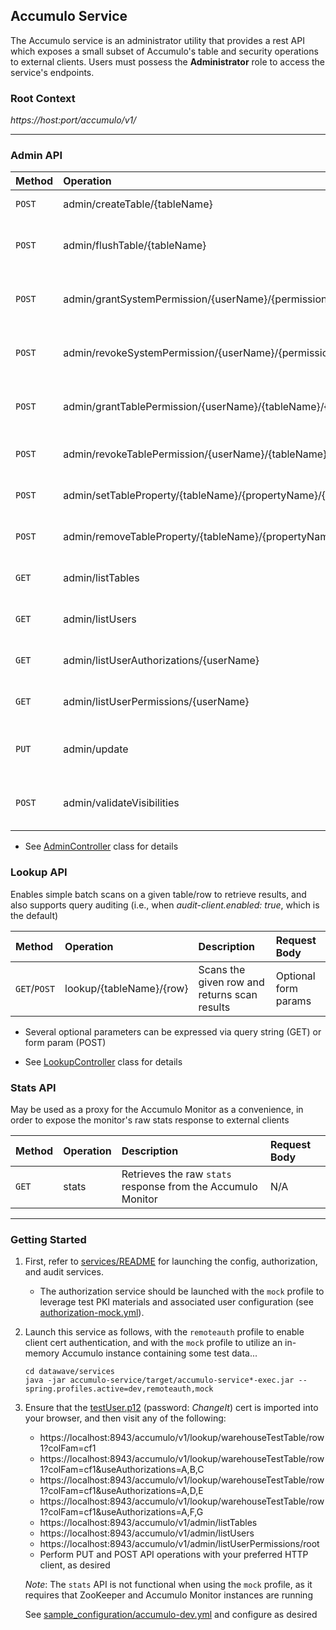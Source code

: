 ## Accumulo Service

The Accumulo service is an administrator utility that provides a rest API
which exposes a small subset of Accumulo's table and security operations to
external clients. Users must possess the **Administrator** role to access
the service's endpoints.

### Root Context

*https://host:port/accumulo/v1/*

---

### Admin API

| Method | Operation | Description | Request Body |
|:-------|:----------|:------------|:-------------|
| `POST` | admin/createTable/{tableName} | Creates the given table | N/A |
| `POST` | admin/flushTable/{tableName} | Initiates minor compaction on the given table | N/A |
| `POST` | admin/grantSystemPermission/{userName}/{permission} | Grants user the specified system permission | N/A |
| `POST` | admin/revokeSystemPermission/{userName}/{permission} | Revokes system permission from user | N/A |
| `POST` | admin/grantTablePermission/{userName}/{tableName}/{permission} | Grants user the specified table permission | N/A |
| `POST` | admin/revokeTablePermission/{userName}/{tableName}/{permission} | Revokes table permission from user | N/A |
| `POST` | admin/setTableProperty/{tableName}/{propertyName}/{propertyValue} | Sets the specified table property | N/A |
| `POST` | admin/removeTableProperty/{tableName}/{propertyName} | Removes the specified table property | N/A |
| `GET` | admin/listTables | Lists all Accumulo tables | N/A |
| `GET` | admin/listUsers | Lists all Accumulo users | N/A |
| `GET` | admin/listUserAuthorizations/{userName} | Lists the user's authorizations | N/A |
| `GET` | admin/listUserPermissions/{userName} | Lists the user's permissions | N/A |
| `PUT` | admin/update | Processes the specified table mutations | [UpdateRequest] |
| `POST` | admin/validateVisibilities | Validates one or more visibility expressions | *visibility* form param |

* See [AdminController] class for details

### Lookup API

Enables simple batch scans on a given table/row to retrieve results,
and also supports query auditing (i.e., when *audit-client.enabled:
true*, which is the default)  

| Method | Operation | Description | Request Body |
|:-------|:----------|:------------|:-------------|
| `GET`/`POST` | lookup/{tableName}/{row} | Scans the given row and returns scan results | Optional form params |

* Several optional parameters can be expressed via query string (GET) or
  form param (POST) 
   
* See [LookupController] class for details

### Stats API

May be used as a proxy for the Accumulo Monitor as a convenience, in order to expose
the monitor's raw stats response to external clients

| Method | Operation | Description | Request Body |
|:-------|:----------|:------------|:-------------|
| `GET` | stats | Retrieves the raw `stats` response from the Accumulo Monitor | N/A |

---

### Getting Started

1. First, refer to [services/README](../README.md#getting-started) for launching the
   config, authorization, and audit services.

   * The authorization service should be launched with the `mock` profile to leverage
     test PKI materials and associated user configuration (see
     [authorization-mock.yml][auth-mock-yml]).

2. Launch this service as follows, with the `remoteauth` profile to enable client
   cert authentication, and with the `mock` profile to utilize an in-memory
   Accumulo instance containing some test data...
    
   ```
   cd datawave/services
   java -jar accumulo-service/target/accumulo-service*-exec.jar --spring.profiles.active=dev,remoteauth,mock
   ```

3. Ensure that the [testUser.p12][testUser] (password: *ChangeIt*) cert is imported into
   your browser, and then visit any of the following:

   * https://localhost:8943/accumulo/v1/lookup/warehouseTestTable/row1?colFam=cf1
   * https://localhost:8943/accumulo/v1/lookup/warehouseTestTable/row1?colFam=cf1&useAuthorizations=A,B,C
   * https://localhost:8943/accumulo/v1/lookup/warehouseTestTable/row1?colFam=cf1&useAuthorizations=A,D,E
   * https://localhost:8943/accumulo/v1/lookup/warehouseTestTable/row1?colFam=cf1&useAuthorizations=A,F,G
   * https://localhost:8943/accumulo/v1/admin/listTables
   * https://localhost:8943/accumulo/v1/admin/listUsers
   * https://localhost:8943/accumulo/v1/admin/listUserPermissions/root
   * Perform PUT and POST API operations with your preferred HTTP client, as desired
   
   *Note*: The `stats` API is not functional when using the `mock` profile, as it
   requires that ZooKeeper and Accumulo Monitor instances are running

   See [sample_configuration/accumulo-dev.yml][accumulo-dev-yml] and configure as desired

[UpdateRequest]:../accumulo-api/src/main/java/datawave/webservice/request/UpdateRequest.java
[AdminController]:src/main/java/datawave/microservice/accumulo/admin/AdminController.java
[LookupController]:src/main/java/datawave/microservice/accumulo/lookup/LookupController.java
[StatsController]:src/main/java/datawave/microservice/accumulo/stats/StatsController.java
[testUser]:../spring-boot-starter-datawave/src/main/resources/testUser.p12
[accumulo-dev-yml]:../sample_configuration/accumulo-dev.yml.example
[auth-mock-yml]:../sample_configuration/authorization-mock.yml